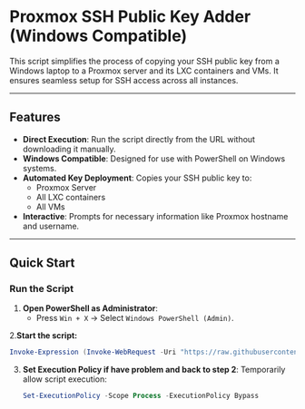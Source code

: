 # Proxmox SSH Public Key Adder (Windows Compatible)

This script simplifies the process of copying your SSH public key from a Windows laptop to a Proxmox server and its LXC containers and VMs. It ensures seamless setup for SSH access across all instances.

---

## Features
- **Direct Execution**: Run the script directly from the URL without downloading it manually.
- **Windows Compatible**: Designed for use with PowerShell on Windows systems.
- **Automated Key Deployment**: Copies your SSH public key to:
  - Proxmox Server
  - All LXC containers
  - All VMs
- **Interactive**: Prompts for necessary information like Proxmox hostname and username.

---

## Quick Start

### **Run the Script**
1. **Open PowerShell as Administrator**:
   - Press `Win + X` → Select `Windows PowerShell (Admin)`.

 2.**Start the script:**
```powershell
Invoke-Expression (Invoke-WebRequest -Uri "https://raw.githubusercontent.com/justmurty/proxmox-ssh_pub-add/refs/heads/win/prox_ssh_key_pub.ps1").Content
```

3. **Set Execution Policy if have problem and back to step 2**:
   Temporarily allow script execution:
   ```powershell
   Set-ExecutionPolicy -Scope Process -ExecutionPolicy Bypass

